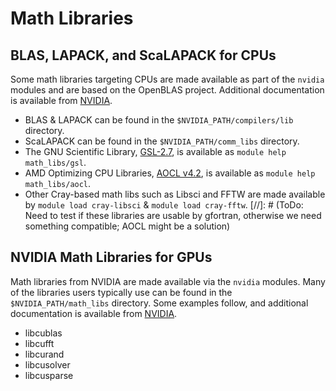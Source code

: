 # Math Libraries

## BLAS, LAPACK, and ScaLAPACK for CPUs

Some math libraries targeting CPUs are made available as part of the `nvidia` modules and are based on the OpenBLAS project. Additional documentation is available from [NVIDIA](https://docs.nvidia.com/hpc-sdk/compilers/hpc-compilers-user-guide/#lib-use-lapack-blas-ffts).

- BLAS & LAPACK can be found in the `$NVIDIA_PATH/compilers/lib` directory.
- ScaLAPACK can be found in the `$NVIDIA_PATH/comm_libs` directory.
- The GNU Scientific Library, [GSL-2.7](https://www.gnu.org/software/gsl/), is available as `module help math_libs/gsl`.
- AMD Optimizing CPU Libraries, [AOCL v4.2](https://www.amd.com/content/dam/amd/en/documents/developer/version-4-2-documents/aocl/aocl-4-2-user-guide.pdf), is available as `module help math_libs/aocl`.
- Other Cray-based math libs such as Libsci and FFTW are made available by `module load cray-libsci` & `module load cray-fftw`.
[//]: # (ToDo: Need to test if these libraries are usable by gfortran, otherwise we need something compatible; AOCL might be a solution)

## NVIDIA Math Libraries for GPUs

Math libraries from NVIDIA are made available via the `nvidia` modules. Many of the libraries users typically use can be found in the `$NVIDIA_PATH/math_libs` directory. Some examples follow, and additional documentation is available from [NVIDIA](https://docs.nvidia.com/hpc-sdk/index.html#math-libraries).

* libcublas
* libcufft
* libcurand
* libcusolver
* libcusparse
